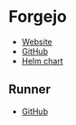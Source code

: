 # Forgejo

- [Website](https://forgejo.org/)
- [GitHub](https://codeberg.org/forgejo/forgejo)
- [Helm chart](https://code.forgejo.org/forgejo-helm/forgejo-helm)

## Runner

- [GitHub](https://code.forgejo.org/forgejo/runner)
